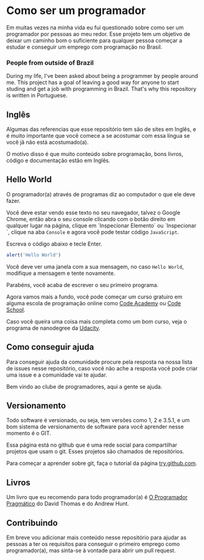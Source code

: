 # Como ser um programador

Em muitas vezes na minha vida eu fui questionado sobre como ser um programador por pessoas ao meu redor. Esse projeto tem um objetivo de deixar um caminho bom o suficiente para qualquer pessoa começar a estudar e conseguir um emprego com programação no Brasil.

### People from outside of Brazil

During my life, I've been asked about being a programmer by people around me. This project has a goal of leaving a good way for anyone to start studing and get a job with programming in Brazil. That's why this repository is written in Portuguese.

## Inglês

Algumas das referencias que esse repositório tem são de sites em Inglês, e é muito importante que você comece a se acostumar com essa língua se você jã não está acostumado(a).

O motivo disso é que muito conteúdo sobre programação, bons livros, código e documentação estão em Inglês.

## Hello World

O programador(a) através de programas diz ao computador o que ele deve fazer.

Você deve estar vendo esse texto no seu navegador, talvez o Google Chrome, então abra o seu console clicando com o botão direito em qualquer lugar na página, clique em ´Inspecionar Elemento´ ou ´Inspecionar´, clique na aba `Console` e agora você pode testar código `JavaScript`.

Escreva o código abaixo e tecle Enter.

```javascript
alert('Hello World')
```

Você deve ver uma janela com a sua mensagem, no caso `Hello World`, modifique a mensagem e tente novamente.

Parabéns, você acaba de escrever o seu primeiro programa.

Agora vamos mais a fundo, você pode começar um curso gratuiro em alguma escola de programação online como [Code Academy](https://www.codecademy.com/pt) ou [Code School](https://www.codeschool.com/).

Caso você queira uma coisa mais completa como um bom curso, veja o programa de nanodegree da [Udacity](https://br.udacity.com/course/intro-to-programming-nanodegree--nd000).

## Como conseguir ajuda

Para conseguir ajuda da comunidade procure pela resposta na nossa lista de issues nesse repositório, caso você não ache a resposta você pode criar uma issue e a comunidade vai te ajudar.

Bem vindo ao clube de programadores, aqui a gente se ajuda.

## Versionamento

Todo software é versionado, ou seja, tem versões como 1, 2 e 3.5.1, e um bom sistema de versionamento de software para você aprender nesse momento é o GIT.

Essa página está no github que é uma rede social para compartilhar projetos que usam o git. Esses projetos são chamados de repositórios.

Para começar a aprender sobre git, faça o tutorial da página [try.github.com](https://try.github.com).

## Livros

Um livro que eu recomendo para todo programador(a) é [O Programador Pragmático](http://www.saraiva.com.br/o-programador-pragmatico-3674493.html) do David Thomas e do Andrew Hunt.

## Contribuindo

Em breve vou adicionar mais conteúdo nesse repositório para ajudar as pessoas a ter os requisitos para conseguir o primeiro emprego como programador(a), mas sinta-se à vontade para abrir um pull request.

